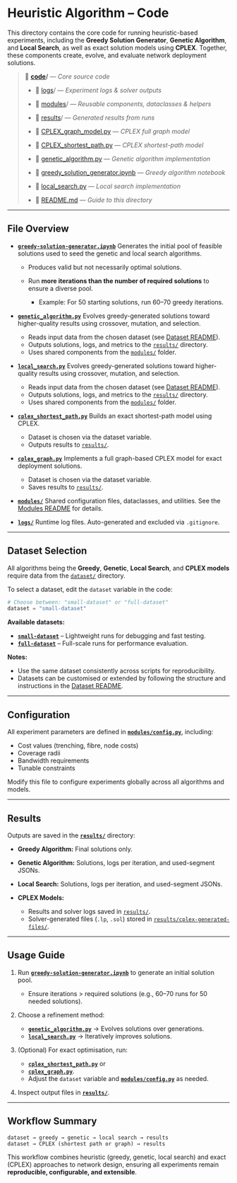 # Heuristic Algorithm – Code

This directory contains the core code for running heuristic-based experiments, including the **Greedy Solution Generator**, **Genetic Algorithm**, and **Local Search**, as well as exact solution models using **CPLEX**. Together, these components create, evolve, and evaluate network deployment solutions.

> 📂 **[code](.)/** — *Core source code*
>
> - 📁 [logs](logs)/ — *Experiment logs & solver outputs*
> - 📁 [modules](modules)/ — *Reusable components, dataclasses & helpers*
> - 📁 [results](results)/ — *Generated results from runs*
>
> - 🐍 [CPLEX_graph_model.py](CPLEX_graph_model.py) — *CPLEX full graph model*
> - 🐍 [CPLEX_shortest_path.py](CPLEX_shortest_path.py) — *CPLEX shortest-path model*
> - 🐍 [genetic_algorithm.py](genetic_algorithm.py) — *Genetic algorithm implementation*
> - 📓 [greedy_solution_generator.ipynb](greedy_solution_generator.ipynb) — *Greedy algorithm notebook*
> - 🐍 [local_search.py](local_search.py) — *Local search implementation*
>
> - 📄 [README.md](README.md) — *Guide to this directory*

---

## File Overview

- [**`greedy-solution-generator.ipynb`**](greedy-solution-generator.ipynb)
  Generates the initial pool of feasible solutions used to seed the genetic and local search algorithms.

  - Produces valid but not necessarily optimal solutions.
  - Run **more iterations than the number of required solutions** to ensure a diverse pool.

    - Example: For 50 starting solutions, run 60–70 greedy iterations.

- [**`genetic_algorithm.py`**](genetic_algorithm.py)
  Evolves greedy-generated solutions toward higher-quality results using crossover, mutation, and selection.

  - Reads input data from the chosen dataset (see [Dataset README](../dataset/README.md)).
  - Outputs solutions, logs, and metrics to the [`results/`](results/) directory.
  - Uses shared components from the [`modules/`](modules/) folder.

- [**`local_search.py`**](local_search.py)
  Evolves greedy-generated solutions toward higher-quality results using crossover, mutation, and selection.

  - Reads input data from the chosen dataset (see [Dataset README](../dataset/README.md)).
  - Outputs solutions, logs, and metrics to the [`results/`](results/) directory.
  - Uses shared components from the [`modules/`](modules/) folder.

- [**`cplex_shortest_path.py`**](cplex_shortest_path.py)
  Builds an exact shortest-path model using CPLEX.

  - Dataset is chosen via the dataset variable.
  - Outputs results to [`results/`](results/).

- [**`cplex_graph.py`**](cplex_graph.py)
  Implements a full graph-based CPLEX model for exact deployment solutions.

  - Dataset is chosen via the dataset variable.
  - Saves results to [`results/`](results/).

- [**`modules/`**](modules/)
  Shared configuration files, dataclasses, and utilities. See the [Modules README](modules/README.md) for details.

- [**`logs/`**](logs/)
  Runtime log files. Auto-generated and excluded via `.gitignore`.

---

## Dataset Selection

All algorithms being the **Greedy**, **Genetic**, **Local Search**, and **CPLEX models** require data from the [`dataset/`](../dataset/) directory.

To select a dataset, edit the `dataset` variable in the code:

```python
# Choose between: "small-dataset" or "full-dataset"
dataset = "small-dataset"
```

**Available datasets:**

- [**`small-dataset`**](../dataset/small-dataset/) – Lightweight runs for debugging and fast testing.
- [**`full-dataset`**](../dataset/full-dataset/) – Full-scale runs for performance evaluation.

**Notes:**

- Use the same dataset consistently across scripts for reproducibility.
- Datasets can be customised or extended by following the structure and instructions in the [Dataset README](../dataset/README.md).

---

## Configuration

All experiment parameters are defined in [**`modules/config.py`**](modules/config.py), including:

- Cost values (trenching, fibre, node costs)
- Coverage radii
- Bandwidth requirements
- Tunable constraints

Modify this file to configure experiments globally across all algorithms and models.

---

## Results

Outputs are saved in the [**`results/`**](results/) directory:

- **Greedy Algorithm:** Final solutions only.
- **Genetic Algorithm:** Solutions, logs per iteration, and used-segment JSONs.
- **Local Search:** Solutions, logs per iteration, and used-segment JSONs.
- **CPLEX Models:**

  - Results and solver logs saved in [`results/`](results/).
  - Solver-generated files (`.lp`, `.sol`) stored in [`results/cplex-generated-files/`](results/cplex-generated-files/).

---

## Usage Guide

1. Run [**`greedy-solution-generator.ipynb`**](greedy-solution-generator.ipynb) to generate an initial solution pool.

   - Ensure iterations > required solutions (e.g., 60–70 runs for 50 needed solutions).

2. Choose a refinement method:

   - [**`genetic_algorithm.py`**](genetic_algorithm.py) → Evolves solutions over generations.
   - [**`local_search.py`**](local_search.py) → Iteratively improves solutions.

3. (Optional) For exact optimisation, run:

   - [**`cplex_shortest_path.py`**](cplex_shortest_path.py) or
   - [**`cplex_graph.py`**](cplex_graph.py).
   - Adjust the `dataset` variable and [**`modules/config.py`**](modules/config.py) as needed.

4. Inspect output files in [**`results/`**](results/).

---

## Workflow Summary

```text
dataset → greedy → genetic → local search → results
dataset → CPLEX (shortest path or graph) → results
```

This workflow combines heuristic (greedy, genetic, local search) and exact (CPLEX) approaches to network design, ensuring all experiments remain **reproducible, configurable, and extensible**.
